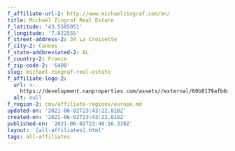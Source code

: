```yaml
---
f_affiliate-url-2: http://www.michaelzingraf.com/en/
title: Michaël Zingraf Real Estate
f_latitude: '43.5505051'
f_longitude: '7.022555'
f_street-address-2: 34 La Croisette­
f_city-2: Cannes­
f_state-addbreviated-2: AL­
f_country-2: France
f_zip-code-2: '6400'
slug: michael-zingraf-real-estate
f_affiliate-logo-2:
  url: >-
    https://development.nanproperties.com/assets//external/60b8179afb6dd01d62d5af60_6081e57b77bb75188bd40cd0_60785a427528093c694bd1ea_content_unnamed.png
  alt: null
f_region-2: cms/affiliate-regions/europe.md
updated-on: '2021-06-02T23:43:22.818Z'
created-on: '2021-06-02T23:43:22.818Z'
published-on: '2021-06-02T23:48:16.338Z'
layout: '[all-affiliates].html'
tags: all-affiliates
---
```



